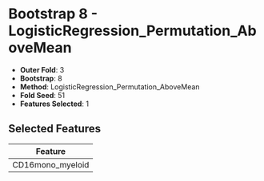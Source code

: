 # Bootstrap 8 - LogisticRegression_Permutation_AboveMean

- **Outer Fold**: 3
- **Bootstrap**: 8
- **Method**: LogisticRegression_Permutation_AboveMean
- **Fold Seed**: 51
- **Features Selected**: 1

## Selected Features

| Feature |
|---------|
| CD16mono_myeloid |
